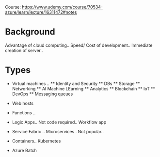 Course: https://www.udemy.com/course/70534-azure/learn/lecture/16311472#notes


# Background
Advantage of cloud computing.. Speed/ Cost of development.. Immediate creation of server.. 

# Types
* Virtual machines .. 
** Identity and Security
** DBs
** Storage
** Networking
** AI Machine LEarning
** Analytics
** Blockchain
** IoT
** DevOps
** Messaging queues

* Web hosts 
* Functions .. 
* Logic Apps.. Not code required.. Workflow app
* Service Fabric .. Microservices.. Not popular.. 
* Containers.. Kubernetes
* Azure Batch
